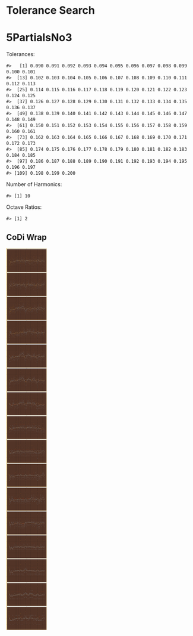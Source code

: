 Tolerance Search
================

# 5PartialsNo3

Tolerances:

    #>   [1] 0.090 0.091 0.092 0.093 0.094 0.095 0.096 0.097 0.098 0.099 0.100 0.101
    #>  [13] 0.102 0.103 0.104 0.105 0.106 0.107 0.108 0.109 0.110 0.111 0.112 0.113
    #>  [25] 0.114 0.115 0.116 0.117 0.118 0.119 0.120 0.121 0.122 0.123 0.124 0.125
    #>  [37] 0.126 0.127 0.128 0.129 0.130 0.131 0.132 0.133 0.134 0.135 0.136 0.137
    #>  [49] 0.138 0.139 0.140 0.141 0.142 0.143 0.144 0.145 0.146 0.147 0.148 0.149
    #>  [61] 0.150 0.151 0.152 0.153 0.154 0.155 0.156 0.157 0.158 0.159 0.160 0.161
    #>  [73] 0.162 0.163 0.164 0.165 0.166 0.167 0.168 0.169 0.170 0.171 0.172 0.173
    #>  [85] 0.174 0.175 0.176 0.177 0.178 0.179 0.180 0.181 0.182 0.183 0.184 0.185
    #>  [97] 0.186 0.187 0.188 0.189 0.190 0.191 0.192 0.193 0.194 0.195 0.196 0.197
    #> [109] 0.198 0.199 0.200

Number of Harmonics:

    #> [1] 10

Octave Ratios:

    #> [1] 2

## CoDi Wrap

![](../figures/tolerance_search/unnamed-chunk-12-1.png)<!-- -->
